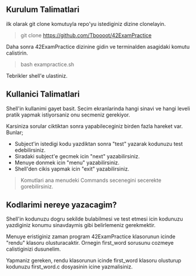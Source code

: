## Kurulum Talimatlari

ilk olarak git clone komutuyla repo'yu istediginiz dizine clonelayin.
> git clone https://github.com/Tboooot/42ExamPractice

Daha sonra 42ExamPractice dizinine gidin ve terminalden asagidaki komutu calistirin.
> bash exampractice.sh

Tebrikler shell'e ulastiniz.


## Kullanici Talimatlari


Shell'in kullanimi gayet basit. Secim ekranlarinda hangi sinavi ve hangi leveli pratik yapmak istiyorsaniz onu secmeniz gerekiyor.

Karsiniza sorular ciktiktan sonra yapabileceginiz birden fazla hareket var. Bunlar;

- Subject'in istedigi kodu yazdiktan sonra "test" yazarak kodunuzu test edebilirsiniz.
- Siradaki subject'e gecmek icin "next" yazabilirsiniz.
- Menuye donmek icin "menu" yazabilirsiniz.
- Shell'den cikis yapmak icin "exit" yazabilirsiniz.

> Komutlari ana menudeki Commands secenegini secerekte gorebilirsiniz.

## Kodlarimi nereye yazacagim?

Shell'in kodunuzu dogru sekilde bulabilmesi ve test etmesi icin kodunuzu yazdiginiz konumu sinavdaymis gibi belirlemeniz gerekmektir.

Menuye eristiginiz zaman program 42ExamPractice klasorunun icinde "rendu" klasoru olusturacaktir. Ornegin first_word sorusunu cozmeye calistiginizi dusunelim. 

Yapmaniz gereken, rendu klasorunun icinde first_word klasoru olusturup kodunuzu first_word.c dosyasinin icine yazmalisiniz.
